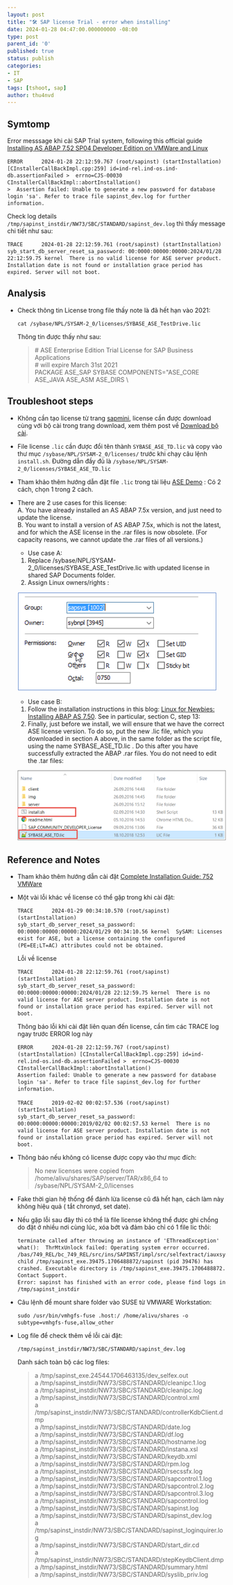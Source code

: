 ```yaml
---
layout: post
title: "🛠 SAP license Trial - error when installing"
date: 2024-01-28 04:47:00.000000000 -08:00
type: post
parent_id: '0'
published: true
status: publish
categories:
- IT
- SAP
tags: [tshoot, sap]
author: thu4nvd
---
```


## Symtomp

  Error messsage khi cài SAP Trial system, following this official guide [Installing AS ABAP 7.52 SP04 Developer Edition on VMWare and Linux](https://www.sap.com/documents/2019/09/c86f9218-687d-0010-87a3-c30de2ffd8ff.html)

  ```shell
  ERROR      2024-01-28 22:12:59.767 (root/sapinst) (startInstallation) [CInstallerCallBackImpl.cpp:259] id=ind-rel.ind-os.ind-db.assertionFailed >  errno=CJS-00030 CInstallerCallBackImpl::abortInstallation()
  >  Assertion failed: Unable to generate a new password for database login 'sa'. Refer to trace file sapinst_dev.log for further information.
  ```
  
  Check log details `/tmp/sapinst_instdir/NW73/SBC/STANDARD/sapinst_dev.log` thì thấy message chi tiết như sau:  
  ```shell 
  TRACE      2024-01-28 22:12:59.761 (root/sapinst) (startInstallation)
  syb_start_db_server_reset_sa_password: 00:0000:00000:00000:2024/01/28 22:12:59.75 kernel  There is no valid license for ASE server product. Installation date is not found or installation grace period has expired. Server will not boot.
  ```
  

## Analysis

* Check thông tin License trong file thấy note là đã hết hạn vào 2021:
  ```shell
  cat /sybase/NPL/SYSAM-2_0/licenses/SYBASE_ASE_TestDrive.lic
  ```
  Thông tin được thấy như sau: 
  >  \# ASE Enterprise Edition Trial License for SAP Business Applications   
  >  \# will expire March 31st 2021   
  >  PACKAGE ASE_SAP SYBASE COMPONENTS="ASE_CORE ASE_JAVA ASE_ASM ASE_DIRS \


## Troubleshoot steps

* Không cần tạo license từ trang [sapmini](https://go.support.sap.com/minisap/#/minisap), license cần được download cùng với bộ cài trong trang download, xem thêm post về [Download bộ cài](https://bnmd.github.io/sap-download).

* File license `.lic` cần được đổi tên thành `SYBASE_ASE_TD.lic` và copy vào thư mục `/sybase/NPL/SYSAM-2_0/licenses/` trước khi chạy câu lệnh `install.sh`. Đường dẫn đầy đủ là `/sybase/NPL/SYSAM-2_0/licenses/SYBASE_ASE_TD.lic`

* Tham khảo thêm hướng dẫn đặt file `.lic` trong tài liệu [ASE Demo](https://developers.sap.com/trials-downloads.html?search=ASE+DEMO) : Có 2 cách, chọn 1 trong 2 cách.  

* There are 2 use cases for this license:  
  A. You have already installed an AS ABAP 7.5x version, and just need to update the license.  
  B. You want to install a version of AS ABAP 7.5x, which is not the latest, and for which the ASE license in the .rar files is now obsolete. (For capacity reasons, we cannot update the .rar files of all versions.)
  - Use case A: 
   1.	Replace /sybase/NPL/SYSAM-2_0/licenses/SYBASE_ASE_TestDrive.lic with updated license in shared SAP Documents folder. 
   2.	Assign Linux owners/rights :  

   ![Alt text](/assets/2024/01/saplic1.png)

  - Use case B:
   1.	Follow the installation instructions in this blog: [Linux for Newbies: Installing ABAP AS 7.50](https://blogs.sap.com/2016/11/03/linux-for-newbies-installing-opensuse-on-oracle-virtualbox/?preview_id=391946). See in particular,  section C, step 13:  
   2. Finally, just before we install, we will ensure that we have the correct ASE license version. To do so, put the new .lic file, which you downloaded in section A above, in the same folder as the script file, using the name SYBASE_ASE_TD.lic . Do this after you have successfully extracted the ABAP .rar files. You do not need to edit the .tar files:   
   
   ![Alt text](/assets/2024/01/saplic2.png)

## Reference and Notes

* Tham khảo thêm hướng dẫn cài đặt [Complete Installation Guide: 752 VMWare](https://www.sap.com/documents/2019/09/c86f9218-687d-0010-87a3-c30de2ffd8ff.html)

* Một vài lỗi khác về license có thể gặp trong khi cài đặt:

  ```shell
  TRACE      2024-01-29 00:34:10.570 (root/sapinst) (startInstallation)
  syb_start_db_server_reset_sa_password: 00:0000:00000:00000:2024/01/29 00:34:10.56 kernel  SySAM: Licenses exist for ASE, but a license containing the configured (PE=EE;LT=AC) attributes could not be obtained.  
  ```
  Lỗi về license  
  ```shell 
  TRACE      2024-01-28 22:12:59.761 (root/sapinst) (startInstallation)
  syb_start_db_server_reset_sa_password: 00:0000:00000:00000:2024/01/28 22:12:59.75 kernel  There is no valid license for ASE server product. Installation date is not found or installation grace period has expired. Server will not boot.
  ```

  Thông báo lỗi khi cài đặt liên quan đến license, cần tìm các TRACE log ngay trước ERROR log này
  ```shell
  ERROR      2024-01-28 22:12:59.767 (root/sapinst) (startInstallation) [CInstallerCallBackImpl.cpp:259] id=ind-rel.ind-os.ind-db.assertionFailed >  errno=CJS-00030 CInstallerCallBackImpl::abortInstallation()
  Assertion failed: Unable to generate a new password for database login 'sa'. Refer to trace file sapinst_dev.log for further information.
  
  TRACE      2019-02-02 00:02:57.536 (root/sapinst) (startInstallation)
  syb_start_db_server_reset_sa_password: 00:0000:00000:00000:2019/02/02 00:02:57.53 kernel  There is no valid license for ASE server product. Installation date is not found or installation grace period has expired. Server will not boot.
  ```
  
  
* Thông báo nếu không có license được copy vào thư mục đích:
    
  >  No new licenses were copied from /home/alivu/shares/SAP/server/TAR/x86_64 to /sybase/NPL/SYSAM-2_0/licenses
  
* Fake thời gian hệ thống để đánh lừa license cũ đã hết hạn, cách làm này không hiệu quả ( tắt chronyd, set date).

* Nếu gặp lỗi sau đây thì có thể là file license không thể được ghi chồng do đặt ở nhiều nơi cùng lúc, xóa bớt và đảm bảo chỉ có 1 file lic thôi:
  ```shell
  terminate called after throwing an instance of 'EThreadException'  
  what():  ThrMtxUnlock failed: Operating system error occurred.  
  /bas/749_REL/bc_749_REL/src/ins/SAPINST/impl/src/selfextract/iauxsysex.c:387: child /tmp/sapinst_exe.39475.1706488872/sapinst (pid 39476) has crashed. Executable directory is /tmp/sapinst_exe.39475.1706488872. Contact Support.  
  Error: sapinst has finished with an error code, please find logs in /tmp/sapinst_instdir  
  ```

* Câu lệnh để mount share folder vào SUSE từ VMWARE Workstation:
  ```shell
  sudo /usr/bin/vmhgfs-fuse .host:/ /home/alivu/shares -o subtype=vmhgfs-fuse,allow_other
  ```
  
* Log file để check thêm về lỗi cài đặt:

  ```shell
  /tmp/sapinst_instdir/NW73/SBC/STANDARD/sapinst_dev.log
  ```
  
  
  Danh sách toàn bộ các log files:
  
  >  a /tmp/sapinst_exe.24544.1706463135/dev_selfex.out                  
  >  a /tmp/sapinst_instdir/NW73/SBC/STANDARD/cleanipc.1.log             
  >  a /tmp/sapinst_instdir/NW73/SBC/STANDARD/cleanipc.log               
  >  a /tmp/sapinst_instdir/NW73/SBC/STANDARD/control.xml                
  >  a /tmp/sapinst_instdir/NW73/SBC/STANDARD/controllerKdbClient.dmp    
  >  a /tmp/sapinst_instdir/NW73/SBC/STANDARD/date.log                   
  >  a /tmp/sapinst_instdir/NW73/SBC/STANDARD/df.log                     
  >  a /tmp/sapinst_instdir/NW73/SBC/STANDARD/hostname.log               
  >  a /tmp/sapinst_instdir/NW73/SBC/STANDARD/instana.xsl                
  >  a /tmp/sapinst_instdir/NW73/SBC/STANDARD/keydb.xml                  
  >  a /tmp/sapinst_instdir/NW73/SBC/STANDARD/rpm.log                    
  >  a /tmp/sapinst_instdir/NW73/SBC/STANDARD/rsecssfx.log               
  >  a /tmp/sapinst_instdir/NW73/SBC/STANDARD/sapcontrol.1.log           
  >  a /tmp/sapinst_instdir/NW73/SBC/STANDARD/sapcontrol.2.log           
  >  a /tmp/sapinst_instdir/NW73/SBC/STANDARD/sapcontrol.3.log           
  >  a /tmp/sapinst_instdir/NW73/SBC/STANDARD/sapcontrol.log             
  >  a /tmp/sapinst_instdir/NW73/SBC/STANDARD/sapinst.log                
  >  a /tmp/sapinst_instdir/NW73/SBC/STANDARD/sapinst_dev.log            
  >  a /tmp/sapinst_instdir/NW73/SBC/STANDARD/sapinst_loginquirer.log    
  >  a /tmp/sapinst_instdir/NW73/SBC/STANDARD/start_dir.cd               
  >  a /tmp/sapinst_instdir/NW73/SBC/STANDARD/stepKeydbClient.dmp        
  >  a /tmp/sapinst_instdir/NW73/SBC/STANDARD/summary.html               
  >  a /tmp/sapinst_instdir/NW73/SBC/STANDARD/syslib_priv.log            